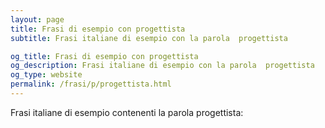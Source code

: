 ```yaml
---
layout: page
title: Frasi di esempio con progettista 
subtitle: Frasi italiane di esempio con la parola  progettista

og_title: Frasi di esempio con progettista 
og_description: Frasi italiane di esempio con la parola  progettista
og_type: website
permalink: /frasi/p/progettista.html
---
```


Frasi italiane di esempio contenenti la parola progettista:


